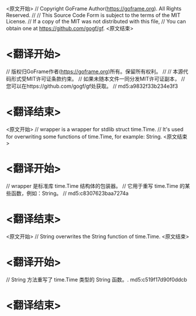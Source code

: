 
<原文开始>
// Copyright GoFrame Author(https://goframe.org). All Rights Reserved.
//
// This Source Code Form is subject to the terms of the MIT License.
// If a copy of the MIT was not distributed with this file,
// You can obtain one at https://github.com/gogf/gf.
<原文结束>

# <翻译开始>
// 版权归GoFrame作者(https://goframe.org)所有。保留所有权利。
//
// 本源代码形式受MIT许可证条款约束。
// 如果未随本文件一同分发MIT许可证副本，
// 您可以在https://github.com/gogf/gf处获取。
// md5:a9832f33b234e3f3
# <翻译结束>


<原文开始>
// wrapper is a wrapper for stdlib struct time.Time.
// It's used for overwriting some functions of time.Time, for example: String.
<原文结束>

# <翻译开始>
// wrapper 是标准库 time.Time 结构体的包装器。
// 它用于重写 time.Time 的某些函数，例如：String。
// md5:c8307623baa7274a
# <翻译结束>


<原文开始>
// String overwrites the String function of time.Time.
<原文结束>

# <翻译开始>
// String 方法重写了 time.Time 类型的 String 函数。. md5:c519f17d90f0ddcb
# <翻译结束>

